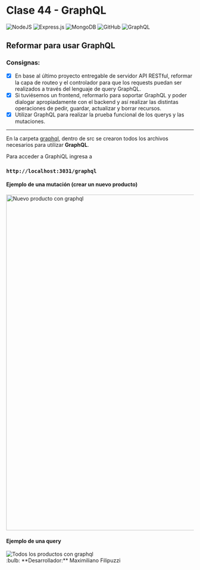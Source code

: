 # Clase 44 - GraphQL

![NodeJS](https://img.shields.io/badge/node.js-6DA55F?style=for-the-badge&logo=node.js&logoColor=white)
![Express.js](https://img.shields.io/badge/express.js-%23404d59.svg?style=for-the-badge&logo=express&logoColor=%2361DAFB)
![MongoDB](https://img.shields.io/badge/MongoDB-%234ea94b.svg?style=for-the-badge&logo=mongodb&logoColor=white)
![GitHub](https://img.shields.io/badge/github-%23121011.svg?style=for-the-badge&logo=github&logoColor=white)
![GraphQL](https://img.shields.io/badge/-GraphQL-E10098?style=for-the-badge&logo=graphql&logoColor=white)


## Reformar para usar GraphQL

### Consignas:

- [x] En base al último proyecto entregable de servidor API RESTful, reformar la capa de routeo y el controlador para que los requests puedan ser realizados a través del lenguaje de query GraphQL.
- [x] Si tuviésemos un frontend, reformarlo para soportar GraphQL y poder dialogar apropiadamente con el backend y así realizar las distintas operaciones de pedir, guardar, actualizar y borrar recursos.
- [x] Utilizar GraphQL para realizar la prueba funcional de los querys y las mutaciones.

----

En la carpeta [graphql](src/graphql/), dentro de src se crearon todos los archivos necesarios para utilizar **GraphQL**.

Para acceder a GraphiQL ingresa a

### `http://localhost:3031/graphql`

#### Ejemplo de una mutación (crear un nuevo producto)

<img src="/media/newProductGraphQl.png" width="900px" alt="Nuevo producto con graphql"/>

#### Ejemplo de una query

<img src="/media/allProductsGraphQl.png" alt="Todos los productos con graphql"/>

<br>
:bulb: **Desarrollador:** Maximiliano Filipuzzi
